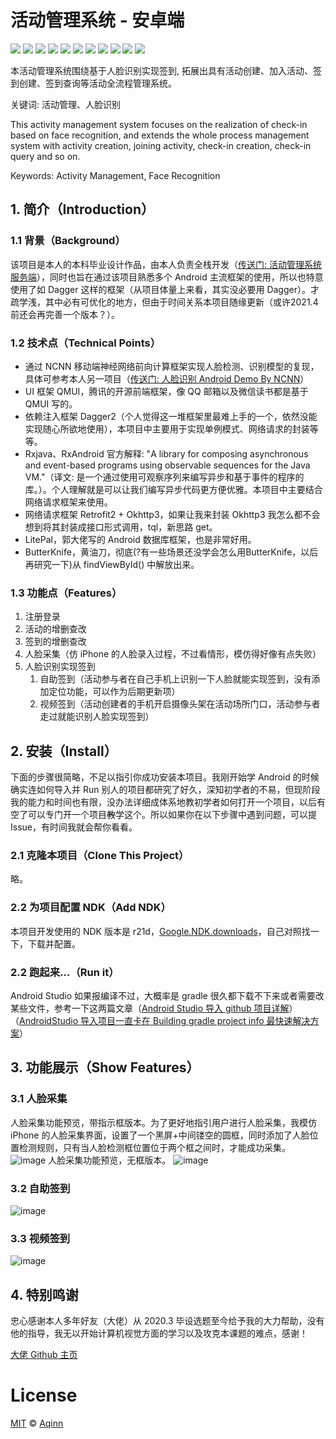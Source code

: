 # 活动管理系统 - 安卓端
[![](https://img.shields.io/badge/license-MIT-blue)](https://github.com/Aqinn/activity_manager_sys-android/blob/master/LICENSE)
[![](https://img.shields.io/badge/version-0.9%20Beta-brightgreen)](https://github.com/Aqinn/activity_manager_sys-android)
[![](https://img.shields.io/badge/移动端推理框架-NCNN-important)](https://github.com/Tencent/ncnn)
[![](https://img.shields.io/badge/QMUI-2.0.0%20alpha10-blue)](https://github.com/Tencent/QMUI_Android)
[![](https://img.shields.io/badge/Dagger-2.17-green)](https://github.com/square/dagger)
[![](https://img.shields.io/badge/rxjava-2.2.20-red)](https://github.com/ReactiveX/RxJava)
[![](https://img.shields.io/badge/rxandroid-2.1.1-orange)](https://github.com/ReactiveX/RxAndroid)
[![](https://img.shields.io/badge/retrofit-2.9.0-blueviolet)](https://github.com/square/retrofit)
[![](https://img.shields.io/badge/okhttp3-4.9.0-ff69b4)](https://github.com/square/okhttp)
[![](https://img.shields.io/badge/litepal-3.2.2-9cf)](https://github.com/guolindev/LitePal)
[![](https://img.shields.io/badge/butterknife-10.1.0-yellow)](https://github.com/JakeWharton/butterknife)

本活动管理系统围绕基于人脸识别实现签到, 拓展出具有活动创建、加入活动、签到创建、签到查询等活动全流程管理系统。

关键词: 活动管理、人脸识别

This activity management system focuses on the realization of check-in based on face recognition, and extends the whole process management system with activity creation, joining activity, check-in creation, check-in query and so on.

Keywords: Activity Management, Face Recognition

## 1. 简介（Introduction）
### 1.1 背景（Background）
该项目是本人的本科毕业设计作品，由本人负责全栈开发（[传送门: 活动管理系统服务端](https://github.com/Aqinn/activity_manager_sys-server)），同时也旨在通过该项目熟悉多个 Android 主流框架的使用，所以也特意使用了如 Dagger 这样的框架（从项目体量上来看，其实没必要用 Dagger）。才疏学浅，其中必有可优化的地方，但由于时间关系本项目随缘更新（或许2021.4前还会再完善一个版本？）。
### 1.2 技术点（Technical Points）
- 通过 NCNN 移动端神经网络前向计算框架实现人脸检测、识别模型的复现，具体可参考本人另一项目（[传送门: 人脸识别 Android Demo By NCNN](https://github.com/Aqinn/facerecognizedemo_ncnn)）
- UI 框架 QMUI，腾讯的开源前端框架，像 QQ 邮箱以及微信读书都是基于 QMUI 写的。
- 依赖注入框架 Dagger2（个人觉得这一堆框架里最难上手的一个，依然没能实现随心所欲地使用），本项目中主要用于实现单例模式、网络请求的封装等等。
- Rxjava、RxAndroid 官方解释: "A library for composing asynchronous and event-based programs using observable sequences for the Java VM."（译文: 是一个通过使用可观察序列来编写异步和基于事件的程序的库。）。个人理解就是可以让我们编写异步代码更方便优雅。本项目中主要结合网络请求框架来使用。
- 网络请求框架 Retrofit2 + Okhttp3，如果让我来封装 Okhttp3 我怎么都不会想到将其封装成接口形式调用，tql，新思路 get。
- LitePal，郭大佬写的 Android 数据库框架，也是非常好用。
- ButterKnife，黄油刀，彻底(?有一些场景还没学会怎么用ButterKnife，以后再研究一下)从 findViewById() 中解放出来。
### 1.3 功能点（Features）
1. 注册登录
2. 活动的增删查改
3. 签到的增删查改
4. 人脸采集（仿 iPhone 的人脸录入过程，不过看情形，模仿得好像有点失败）
5. 人脸识别实现签到
    1. 自助签到（活动参与者在自己手机上识别一下人脸就能实现签到，没有添加定位功能，可以作为后期更新项）
    2. 视频签到（活动创建者的手机开启摄像头架在活动场所门口，活动参与者走过就能识别人脸实现签到）

## 2. 安装（Install）
下面的步骤很简略，不足以指引你成功安装本项目。我刚开始学 Android 的时候确实连如何导入并 Run 别人的项目都研究了好久，深知初学者的不易，但现阶段我的能力和时间也有限，没办法详细成体系地教初学者如何打开一个项目，以后有空了可以专门开一个项目~~教~~学这个。所以如果你在以下步骤中遇到问题，可以提 Issue，有时间我就会帮你看看。
### 2.1 克隆本项目（Clone This Project）
略。
### 2.2 为项目配置 NDK（Add NDK）
本项目开发使用的 NDK 版本是 r21d，[Google.NDK.downloads](https://developer.android.google.cn/ndk/downloads/)，自己对照找一下，下载并配置。
### 2.2 跑起来...（Run it）
Android Studio 如果报编译不过，大概率是 gradle 很久都下载不下来或者需要改某些文件，参考一下这两篇文章（[Android Studio 导入 github 项目详解](https://blog.csdn.net/lyhhj/article/details/48789705)）（[AndroidStudio 导入项目一直卡在 Building gradle project info 最快速解决方案](https://www.cnblogs.com/baron89/p/4843113.html)）

## 3. 功能展示（Show Features）
### 3.1 人脸采集
人脸采集功能预览，带指示框版本。为了更好地指引用户进行人脸采集，我模仿 iPhone 的人脸采集界面，设置了一个黑屏+中间镂空的圆框，同时添加了人脸位置检测规则，只有当人脸检测框位置位于两个框之间时，才能成功采集。
![image](https://github.com/Aqinn/activity_manager_sys-android/previewimages/face_collect_with_box.gif)
人脸采集功能预览，无框版本。
![image](https://github.com/Aqinn/activity_manager_sys-android/previewimages/face_collect.gif)
### 3.2 自助签到
![image](https://github.com/Aqinn/activity_manager_sys-android/previewimages/self_check_in.gif)
### 3.3 视频签到
![image](https://github.com/Aqinn/activity_manager_sys-android/previewimages/video_check_in.gif)

## 4. 特别鸣谢
忠心感谢本人多年好友（大佬）从 2020.3 毕设选题至今给予我的大力帮助，没有他的指导，我无以开始计算机视觉方面的学习以及攻克本课题的难点，感谢！

[大佬 Github 主页](https://github.com/NicoledyChen)

# License
[MIT](https://github.com/Aqinn/activity_manager_sys-android/blob/master/LICENSE) © [Aqinn](https://github.com/Aqinn)
